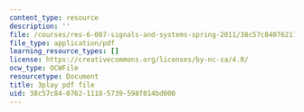 ```yaml
---
content_type: resource
description: ''
file: /courses/res-6-007-signals-and-systems-spring-2011/38c57c84076211185739598f014bd000_pSN7t79RxC4.pdf
file_type: application/pdf
learning_resource_types: []
license: https://creativecommons.org/licenses/by-nc-sa/4.0/
ocw_type: OCWFile
resourcetype: Document
title: 3play pdf file
uid: 38c57c84-0762-1118-5739-598f014bd000
---
```

